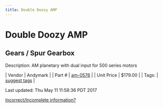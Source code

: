 ```yaml
---
title: Double Doozy AMP
---
```


# Double Doozy AMP
## Gears / Spur Gearbox
Description: 	AM planetary with dual input for 500 series motors 

| Vendor | Andymark | 
| Part # | [am-0576](http://www.andymark.com/product-p/am-0576.htm) | 
| Unit Price | $179.00 | 
| Tags: | [suggest tags](https://docs.google.com/forms/d/e/1FAIpQLSeWyY8v3RgOty-MyWmh9U0iivNYN_molChYyS-0U-o-kOAv_g/viewform) | 

Last updated: Thu May 11 11:58:36 PDT 2017

 [Incorrect/Incomplete information?](https://docs.google.com/forms/d/e/1FAIpQLSeWyY8v3RgOty-MyWmh9U0iivNYN_molChYyS-0U-o-kOAv_g/viewform)